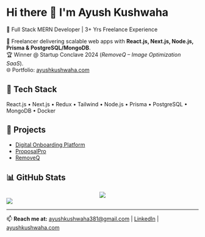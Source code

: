 # Hi there 👋 I'm Ayush Kushwaha  

🚀 Full Stack MERN Developer | 3+ Yrs Freelance Experience  

💼 Freelancer delivering scalable web apps with **React.js, Next.js, Node.js, Prisma & PostgreSQL/MongoDB**.  
🏆 Winner @ Startup Conclave 2024 (*RemoveQ – Image Optimization SaaS*).  
🌐 Portfolio: [ayushkushwaha.com](https://ayushkushwaha.com)  


## 🔧 Tech Stack  
React.js • Next.js • Redux • Tailwind • Node.js • Prisma • PostgreSQL • MongoDB • Docker  


## 🚀 Projects  
- [Digital Onboarding Platform](https://digital-onboarding-platform.vercel.app/)  
- [ProposalPro](http://proposal-tool-ayush-kushwahas-projects.vercel.app/)  
- [RemoveQ](https://removeq.com/)  


## 📊 GitHub Stats  
<div align="center">
  <img src ="https://github-readme-streak-stats.herokuapp.com?user=ayushkush1&theme=darcula&hide_border=true&background=FFFFFF00">
</div>
<img src="https://komarev.com/ghpvc/?username=ayushkush1&style=for-the-badge&color=orange">

---

📫 **Reach me at:** [ayushkushwaha381@gmail.com](mailto:ayushkushwaha381@gmail.com) | [LinkedIn](https://www.linkedin.com/in/ayush-kushwaha-b3b76915b/) | [ayushkushwaha.com](https://ayushkushwaha.com)  
